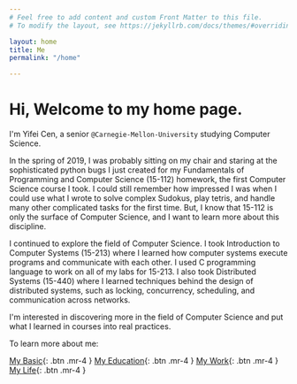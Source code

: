 ```yaml
---
# Feel free to add content and custom Front Matter to this file.
# To modify the layout, see https://jekyllrb.com/docs/themes/#overriding-theme-defaults

layout: home
title: Me
permalink: "/home"

---
```


# Hi, Welcome to my home page. 

I'm Yifei Cen, a senior `@Carnegie-Mellon-University` studying Computer Science. 

In the spring of 2019, I was probably sitting on my chair and staring at the sophisticated python bugs I just created for my Fundamentals of Programming and Computer Science (15-112) homework, the first Computer Science course I took. I could still remember how impressed I was when I could use what I wrote to solve complex Sudokus, play tetris, and handle many other complicated tasks for the first time. But, I know that 15-112 is only the surface of Computer Science, and I want to learn more about this discipline.

I continued to explore the field of Computer Science. I took Introduction to Computer Systems (15-213) where I learned how computer systems execute programs and communicate with each other. I used C programming language to work on all of my labs for 15-213. I also took Distributed Systems (15-440) where I learned techniques behind the design of distributed systems, such as locking, concurrency, scheduling, and communication across networks.

I'm interested in discovering more in the field of Computer Science and put what I learned in courses into real practices.

To learn more about me:

[My Basic](basic){: .btn .mr-4 } [My Education](education){: .btn .mr-4 } [My Work](work){: .btn .mr-4 } [My Life](life){: .btn .mr-4 }